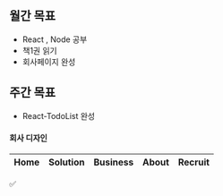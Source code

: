 
## 월간 목표 
- React , Node 공부
- 책1권 읽기 
- 회사페이지 완성
## 주간 목표
- React-TodoList 완성
#### 회사 디자인 
Home  |  Solution  |  Business  |  About  |  Recruit
:------ | :------ | :------ | :------ | :------ |

:white_check_mark:
